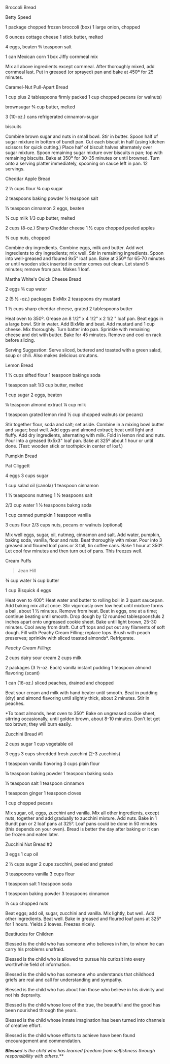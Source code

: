 Broccoli Bread

Betty Speed

1 package chopped frozen broccoli (box) 1 large onion, chopped

6 ounces cottage cheese 1 stick butter, melted

4 eggs, beaten ¾ teaspoon salt

1 can Mexican corn 1 box Jiffy cornmeal mix

Mix all above ingredients except cornmeal. After thoroughly mixed, add
cornmeal last. Put in greased (or sprayed) pan and bake at 450º for 25
minutes.

Caramel-Nut Pull-Apart Bread

1 cup plus 2 tablespoons firmly packed 1 cup chopped pecans (or walnuts)

brownsugar ¾ cup butter, melted

3 (10-oz.) cans refrigerated cinnamon-sugar

biscuits

Combine brown sugar and nuts in small bowl. Stir in butter. Spoon half
of sugar mixture in bottom of bundt pan. Cut each biscuit in half (using
kitchen scissors for quick cutting.) Place half of biscuit halves
alternately over sugar mixture. Spoon remaining sugar mixture over
biscuits n pan; top with remaining biscuits. Bake at 350º for 30-35
minutes or until browned. Turn onto a serving platter immediately,
spooning on sauce left in pan. 12 servings.

Cheddar Apple Bread

2 ½ cups flour ¾ cup sugar

2 teaspoons baking powder ½ teaspoon salt

½ teaspoon cinnamon 2 eggs, beaten

¾ cup milk 1/3 cup butter, melted

2 cups (8-oz.) Sharp Cheddar cheese 1 ½ cups chopped peeled apples

¾ cup nuts, chopped

Combine dry ingredients. Combine eggs, milk and butter. Add wet
ingredients to dry ingredients; mix well. Stir in remaining ingredients.
Spoon into well-greased and floured 9x5\" loaf pan. Bake at 350º for
65-70 minutes or until wooden stick inserted in center comes out clean.
Let stand 5 minutes; remove from pan. Makes 1 loaf.

Martha White\'s Quick Cheese Bread

2 eggs ¾ cup water

2 (5 ½ -oz.) packages BixMix 2 teaspoons dry mustard

1 ½ cups sharp cheddar cheese, grated 2 tablespoons butter

Heat oven to 350º. Grease an 8 1/2\" x 4 1/2\" x 2 1/2 \" loaf pan. Beat
eggs in a large bowl. Stir in water. Add BixMix and beat. Add mustard
and 1 cup cheese. Mix thoroughly. Turn batter into pan. Sprinkle with
remaining cheese and dot with butter. Bake for 45 minutes. Remove and
cool on rack before slicing.

Serving Suggestion: Serve sliced, buttered and toasted with a green
salad, soup or chili. Also makes delicious croutons.

Lemon Bread

1 ½ cups sifted flour 1 teaspoon bakings soda

1 teaspoon salt 1/3 cup butter, melted

1 cup sugar 2 eggs, beaten

¼ teaspoon almond extract ¼ cup milk

1 teaspoon grated lemon rind ½ cup chopped walnuts (or pecans)

Stir together flour, soda and salt; set aside. Combine in a mixing bowl
butter and sugar; beat well. Add eggs and almond extract; beat until
light and fluffy. Add dry ingredients, alternating with milk. Fold in
lemon rind and nuts. Pour into a greased 9x5x3\" loaf pan. Bake at 325º
about 1 hour or until done. (Test: wooden stick or toothpick in center
of loaf.)

Pumpkin Bread

Pat Cliggett

4 eggs 3 cups sugar

1 cup salad oil (canola) 1 teaspoon cinnamon

1 ½ teaspoons nutmeg 1 ½ teaspoons salt

2/3 cup water 1 ½ teaspoons bakng soda

1 cup canned pumpkin 1 teaspoon vanilla

3 cups flour 2/3 cups nuts, pecans or walnuts (optional)

Mix well eggs, sugar, oil, nutmeg, cinnamon and salt. Add water,
pumpkin, baking soda, vanilla, flour and nuts. Beat thoroughly with
mixer. Pour into 3 greased and floured loaf pans or 3 tall, tin coffee
cans. Bake 1 hour at 350º. Let cool few minutes and then turn out of
pans. This freezes well.

Cream Puffs

> Jean Hill

¾ cup water ¼ cup butter

1 cup Bisquick 4 eggs

Heat oven to 400°. Heat water and butter to rolling boil in 3 quart
saucepan. Add baking mix all at once. Stir vigorously over low heat
until mixture forms a ball, about 1 ½ minutes. Remove from heat. Beat in
eggs, one at a time; continue beating until smooth. Drop dough by 12
rounded tablespoonsfuls 2 inches apart onto ungreased cookie sheet. Bake
until light brown, 25-30 minutes. Cool away from draft. Cut off tops and
put out any filaments of soft dough. Fill with Peachy Cream Filling;
replace tops. Brush with peach preserves; sprinklw with sliced toasted
almonds\*. Refrigerate.

*Peachy Cream Filling*:

2 cups dairy sour cream 2 cups milk

2 packages (3 ½-oz. Each) vanilla instant pudding 1 teaspoon almond
flavoring (scant)

1 can (16-oz.) sliced peaches, drained and chopped

Beat sour cream and milk with hand beater until smooth. Beat in pudding
(dry) and almond flavoring until slightly thick, about 2 minutes. Stir
in peaches.

\*To toast almonds, heat oven to 350°. Bake on ungreased cookie sheet,
sitrring occasionally, until golden brown, about 8-10 minutes. Don't let
get too brown; they will burn easily.

Zucchini Bread #1

2 cups sugar 1 cup vegetable oil

3 eggs 3 cups shredded fresh zucchini (2-3 zucchinis)

1 teaspoon vanilla flavoring 3 cups plain flour

¼ teaspoon baking powder 1 teaspoon baking soda

½ teaspoon salt 1 teaspoon cinnamon

1 teaspoon ginger 1 teaspoon cloves

1 cup chopped pecans

Mix sugar, oil, eggs, zucchini and vanilla. Mix all other ingredients,
except nuts, together and add gradually to zucchini mixture. Add nuts.
Bake in 1 Bundt pan or 2 loaf pans at 325°. Loaf pans could be done in
50 minutes (this depends on your oven). Bread is better the day after
baking or it can be frozen and eaten later.

Zucchini Nut Bread #2

3 eggs 1 cup oil

2 ½ cups sugar 2 cups zucchini, peeled and grated

3 teaspooons vanilla 3 cups flour

1 teaspoon salt 1 teaspoon soda

1 teaspoon baking powder 3 teaspoons cinnamon

½ cup chopped nuts

Beat eggs; add oil, sugar, zucchini and vanilla. Mix lightly, but well.
Add other ingredients. Beat well. Bake in greased and floured loaf pans
at 325° for 1 hours. Yields 2 loaves. Freezes nicely.

Beatitudes for Children

Blessed is the child who has someone who believes in him, to whom he can
carry his problems unafraid.

Blessed is the child who is allowed to pursue his curiosit into every
worthwhile field of information.

Blessed is the child who has someone who understands that childhood
griefs are real and call for understanding and sympathy.

Blessed is the child who has about him those who believe in his divinity
and not his depravity.

Blessed is the child whose love of the true, the beautiful and the good
has been nourished through the years.

Blessed is the child whose innate imagination has been turned into
channels of creative effort.

Blessed is the child whose efforts to achieve have been found
encouragement and commendation.

***Blesse****d is the child who has learned freedom from selfishness
through responsibility with others.***
